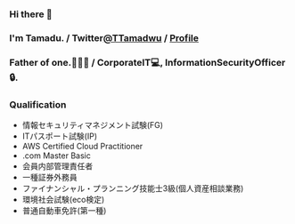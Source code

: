 ### Hi there 👋
### I'm Tamadu. / Twitter[@TTamadwu](https://twitter.com/TTamadwu) / [Profile](https://tamadu.wraptas.site/)
### Father of one.:family_man_woman_boy: / CorporateIT:computer:, InformationSecurityOfficer:lock:.


### Qualification
 - 情報セキュリティマネジメント試験(FG)
 - ITパスポート試験(IP)
 - AWS Certified Cloud Practitioner
 - .com Master Basic
 - 会員内部管理責任者
 - 一種証券外務員 
 - ファイナンシャル・プランニング技能士3級(個人資産相談業務)
 - 環境社会試験(eco検定)
 - 普通自動車免許(第一種)
 
 
